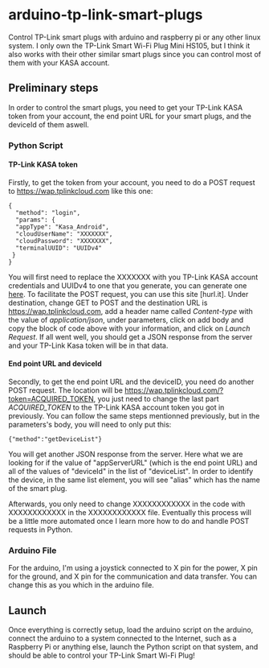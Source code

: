 # arduino-tp-link-smart-plugs
Control TP-Link smart plugs with arduino and raspberry pi or any other linux system. I only own the TP-Link Smart Wi-Fi Plug Mini HS105, but I think it also works with their other similar smart plugs since you can control most of them with your KASA account.

## Preliminary steps
In order to control the smart plugs, you need to get your TP-Link KASA token from your account, the end point URL for your smart plugs, and the deviceId of them aswell. 

### Python Script

#### TP-Link KASA token
Firstly, to get the token from your account, you need to do a POST request to https://wap.tplinkcloud.com like this one:

```
{
  "method": "login",
  "params": {
  "appType": "Kasa_Android",
  "cloudUserName": "XXXXXXX",
  "cloudPassword": "XXXXXXX",
  "terminalUUID": "UUIDv4"
 }
}
```

You will first need to replace the XXXXXXX with you TP-Link KASA account credentials and UUIDv4 to one that you generate, you can generate one [here](http://onlineuuidgenerator.com). To facilitate the POST request, you can use this site [hurl.it]. Under destination, change GET to POST and the destination URL is https://wap.tplinkcloud.com, add a header name called *Content-type* with the value of *application/json*, under parameters, click on add body and copy the block of code above with your information, and click on *Launch Request*. If all went well, you should get a JSON response from the server and your TP-Link Kasa token will be in that data.

#### End point URL and deviceId
Secondly, to get the end point URL and the deviceID, you need do another POST request. The location will be https://wap.tplinkcloud.com/?token=ACQUIRED_TOKEN, you just need to change the last part *ACQUIRED_TOKEN* to the TP-Link KASA account token you got in previously. You can follow the same steps mentionned previously, but in the parameters's body, you will need to only put this:

```
{"method":"getDeviceList"}
```

You will get another JSON response from the server. Here what we are looking for if the value of "appServerURL" (which is the end point URL) and all of the values of "deviceId" in the list of "deviceList". In order to identify the device, in the same list element, you will see "alias" which has the name of the smart plug.

Afterwards, you only need to change XXXXXXXXXXXX in the code with XXXXXXXXXXXX in the XXXXXXXXXXXX file. Eventually this process will be a little more automated once I learn more how to do and handle POST requests in Python. 

### Arduino File
For the arduino, I'm using a joystick connected to X pin for the power, X pin for the ground, and X pin for the communication and data transfer. You can change this as you which in the arduino file. 

## Launch
Once everything is correctly setup, load the arduino script on the arduino, connect the arduino to a system connected to the Internet, such as a Raspberry Pi or anything else, launch the Python script on that system, and should be able to control your TP-Link Smart Wi-Fi Plug! 

